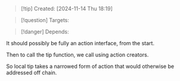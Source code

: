 
>[!tip] Created: [2024-11-14 Thu 18:19]

>[!question] Targets: 

>[!danger] Depends: 

It should possibly be fully an action interface, from the start.

Then to call the tip function, we call using action creators.

So local tip takes a narrowed form of action that would otherwise be addressed off chain.